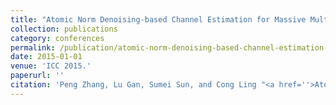 ```yaml
---
title: "Atomic Norm Denoising-based Channel Estimation for Massive Multiuser MIMO Systems"
collection: publications
category: conferences
permalink: /publication/atomic-norm-denoising-based-channel-estimation-for-massive-multiuser-mimo-systems
date: 2015-01-01
venue: 'ICC 2015.'
paperurl: ''
citation: 'Peng Zhang, Lu Gan, Sumei Sun, and Cong Ling "<a href=''>Atomic Norm Denoising-based Channel Estimation for Massive Multiuser MIMO Systems</a>", ICC 2015.'
---
```

